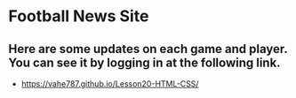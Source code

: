 # Football News Site

## Here are some updates on each game and player. You can see it by logging in at the following link.

- https://vahe787.github.io/Lesson20-HTML-CSS/
